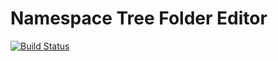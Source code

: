 # Namespace Tree Folder Editor

[![Build Status](https://ci.gnyra.com/job/Namespace%20Tree%20Folder%20Editor/badge/icon)](https://ci.gnyra.com/blue/organizations/jenkins/Namespace%20Tree%20Folder%20Editor/)
